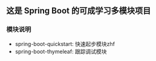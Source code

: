 ## 这是 Spring Boot 的可成学习多模块项目
### 模块说明
- spring-boot-quickstart: 快速起步模块zhf
- spring-boot-thymeleaf: 跟踪调试模块